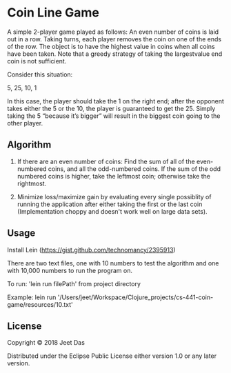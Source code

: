 # Coin Line Game

A simple 2-player game played as follows: An even number of coins is laid out in a row.
Taking turns, each player removes the coin on one of the ends of the row. The object is to have the
highest value in coins when all coins have been taken. Note that a greedy strategy of taking the largestvalue
end coin is not sufficient.

Consider this situation:

5, 25, 10, 1

In this case, the player should take the 1 on the right end; after the opponent takes either the 5 or the 10,
the player is guaranteed to get the 25. Simply taking the 5 “because it’s bigger” will result in the
biggest coin going to the other player.

## Algorithm

1. If there are an even number of coins: Find the sum of all of the even-numbered coins, and all the odd-numbered coins. If the sum of the odd numbered coins is higher, take the leftmost coin; otherwise take the rightmost.

2. Minimize loss/maximize gain by evaluating every single possiblity of running the application after either taking the first or the last coin (Implementation choppy and doesn't work well on large data sets).


## Usage

Install Lein (https://gist.github.com/technomancy/2395913)

There are two text files, one with 10 numbers to test the algorithm and one with 10,000 numbers to run the program on.

To run: 'lein run filePath' from project directory

Example: lein run '/Users/jeet/Workspace/Clojure_projects/cs-441-coin-game/resources/10.txt'  

## License

Copyright © 2018 Jeet Das

Distributed under the Eclipse Public License either version 1.0 or any later version.

